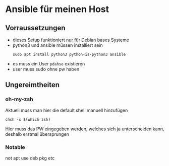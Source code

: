 # Ansible für meinen Host
## Vorraussetzungen
- dieses Setup funktioniert nur für Debian bases Systeme
- python3 und ansible müssen installiert sein
  ```
  sudo apt install python3 python-is-python3 ansible
  ```
- es muss ein User `pdahse` existieren 
- user muss sudo ohne pw haben

## Ungereimtheiten
### oh-my-zsh
Aktuell muss man hier die default shell manuell hinzufügen
```
chsh -s $(which zsh)
```
Hier muss das PW eingegeben werden, welches sich ja unterscheiden kann, deshalb erstmal übersprungen

### Notable
not apt use deb pkg etc